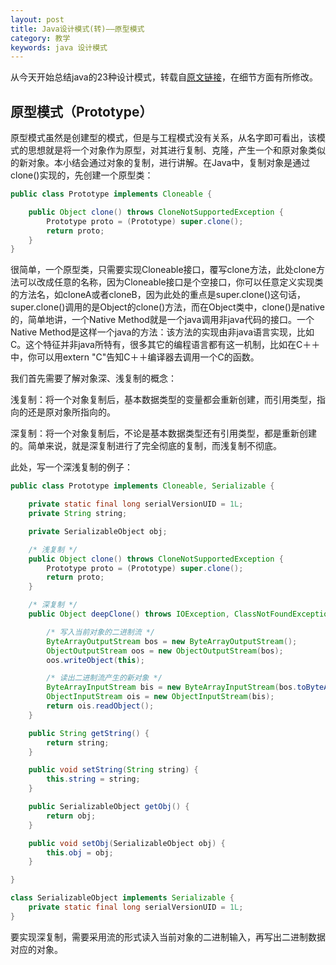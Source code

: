 ```yaml
---
layout: post
title: Java设计模式(转)——原型模式
category: 教学
keywords: java 设计模式
---
```


从今天开始总结java的23种设计模式，转载自<a href="http://my.csdn.net/zhangerqing" target="_blank">原文链接</a>，在细节方面有所修改。

## 原型模式（Prototype）

原型模式虽然是创建型的模式，但是与工程模式没有关系，从名字即可看出，该模式的思想就是将一个对象作为原型，对其进行复制、克隆，产生一个和原对象类似的新对象。本小结会通过对象的复制，进行讲解。在Java中，复制对象是通过clone()实现的，先创建一个原型类：

``` java
public class Prototype implements Cloneable {

	public Object clone() throws CloneNotSupportedException {
		Prototype proto = (Prototype) super.clone();
		return proto;
	}
}
```

很简单，一个原型类，只需要实现Cloneable接口，覆写clone方法，此处clone方法可以改成任意的名称，因为Cloneable接口是个空接口，你可以任意定义实现类的方法名，如cloneA或者cloneB，因为此处的重点是super.clone()这句话，super.clone()调用的是Object的clone()方法，而在Object类中，clone()是native的，简单地讲，一个Native Method就是一个java调用非java代码的接口。一个Native Method是这样一个java的方法：该方法的实现由非java语言实现，比如C。这个特征并非java所特有，很多其它的编程语言都有这一机制，比如在C＋＋中，你可以用extern "C"告知C＋＋编译器去调用一个C的函数。

我们首先需要了解对象深、浅复制的概念：

浅复制：将一个对象复制后，基本数据类型的变量都会重新创建，而引用类型，指向的还是原对象所指向的。

深复制：将一个对象复制后，不论是基本数据类型还有引用类型，都是重新创建的。简单来说，就是深复制进行了完全彻底的复制，而浅复制不彻底。

此处，写一个深浅复制的例子：


``` java
public class Prototype implements Cloneable, Serializable {

	private static final long serialVersionUID = 1L;
	private String string;

	private SerializableObject obj;

	/* 浅复制 */
	public Object clone() throws CloneNotSupportedException {
		Prototype proto = (Prototype) super.clone();
		return proto;
	}

	/* 深复制 */
	public Object deepClone() throws IOException, ClassNotFoundException {

		/* 写入当前对象的二进制流 */
		ByteArrayOutputStream bos = new ByteArrayOutputStream();
		ObjectOutputStream oos = new ObjectOutputStream(bos);
		oos.writeObject(this);

		/* 读出二进制流产生的新对象 */
		ByteArrayInputStream bis = new ByteArrayInputStream(bos.toByteArray());
		ObjectInputStream ois = new ObjectInputStream(bis);
		return ois.readObject();
	}

	public String getString() {
		return string;
	}

	public void setString(String string) {
		this.string = string;
	}

	public SerializableObject getObj() {
		return obj;
	}

	public void setObj(SerializableObject obj) {
		this.obj = obj;
	}

}

class SerializableObject implements Serializable {
	private static final long serialVersionUID = 1L;
}
```

要实现深复制，需要采用流的形式读入当前对象的二进制输入，再写出二进制数据对应的对象。
